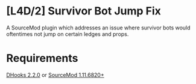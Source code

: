 # [L4D/2] Survivor Bot Jump Fix
A SourceMod plugin which addresses an issue where survivor bots would oftentimes not jump on certain ledges and props.

# Requirements
[DHooks 2.2.0](https://github.com/peace-maker/DHooks2) or [SourceMod 1.11.6820+](https://www.sourcemod.net/downloads.php?branch=dev)
